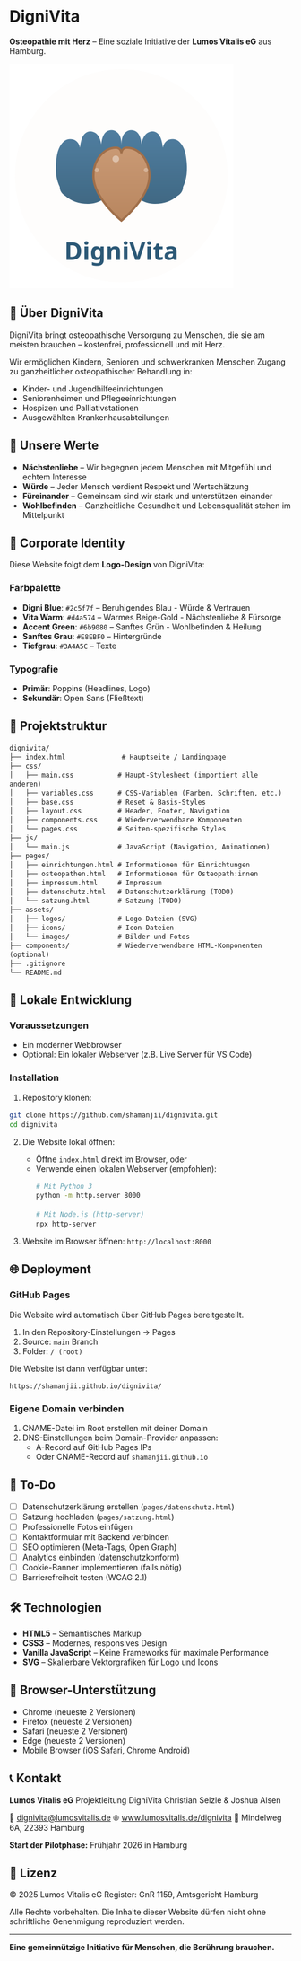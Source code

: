 # DigniVita

**Osteopathie mit Herz** – Eine soziale Initiative der **Lumos Vitalis eG** aus Hamburg.

![DigniVita Logo](assets/logos/dignivita-logo.svg)

## 📖 Über DigniVita

DigniVita bringt osteopathische Versorgung zu Menschen, die sie am meisten brauchen – kostenfrei, professionell und mit Herz.

Wir ermöglichen Kindern, Senioren und schwerkranken Menschen Zugang zu ganzheitlicher osteopathischer Behandlung in:
- Kinder- und Jugendhilfeeinrichtungen
- Seniorenheimen und Pflegeeinrichtungen
- Hospizen und Palliativstationen
- Ausgewählten Krankenhausabteilungen

## 🌟 Unsere Werte

- **Nächstenliebe** – Wir begegnen jedem Menschen mit Mitgefühl und echtem Interesse
- **Würde** – Jeder Mensch verdient Respekt und Wertschätzung
- **Füreinander** – Gemeinsam sind wir stark und unterstützen einander
- **Wohlbefinden** – Ganzheitliche Gesundheit und Lebensqualität stehen im Mittelpunkt

## 🎨 Corporate Identity

Diese Website folgt dem **Logo-Design** von DigniVita:

### Farbpalette
- **Digni Blue**: `#2c5f7f` – Beruhigendes Blau - Würde & Vertrauen
- **Vita Warm**: `#d4a574` – Warmes Beige-Gold - Nächstenliebe & Fürsorge
- **Accent Green**: `#6b9080` – Sanftes Grün - Wohlbefinden & Heilung
- **Sanftes Grau**: `#E8EBF0` – Hintergründe
- **Tiefgrau**: `#3A4A5C` – Texte

### Typografie
- **Primär**: Poppins (Headlines, Logo)
- **Sekundär**: Open Sans (Fließtext)

## 📁 Projektstruktur

```
dignivita/
├── index.html              # Hauptseite / Landingpage
├── css/
│   ├── main.css           # Haupt-Stylesheet (importiert alle anderen)
│   ├── variables.css      # CSS-Variablen (Farben, Schriften, etc.)
│   ├── base.css           # Reset & Basis-Styles
│   ├── layout.css         # Header, Footer, Navigation
│   ├── components.css     # Wiederverwendbare Komponenten
│   └── pages.css          # Seiten-spezifische Styles
├── js/
│   └── main.js            # JavaScript (Navigation, Animationen)
├── pages/
│   ├── einrichtungen.html # Informationen für Einrichtungen
│   ├── osteopathen.html   # Informationen für Osteopath:innen
│   ├── impressum.html     # Impressum
│   ├── datenschutz.html   # Datenschutzerklärung (TODO)
│   └── satzung.html       # Satzung (TODO)
├── assets/
│   ├── logos/             # Logo-Dateien (SVG)
│   ├── icons/             # Icon-Dateien
│   └── images/            # Bilder und Fotos
├── components/            # Wiederverwendbare HTML-Komponenten (optional)
├── .gitignore
└── README.md
```

## 🚀 Lokale Entwicklung

### Voraussetzungen
- Ein moderner Webbrowser
- Optional: Ein lokaler Webserver (z.B. Live Server für VS Code)

### Installation

1. Repository klonen:
```bash
git clone https://github.com/shamanjii/dignivita.git
cd dignivita
```

2. Die Website lokal öffnen:
   - Öffne `index.html` direkt im Browser, oder
   - Verwende einen lokalen Webserver (empfohlen):
     ```bash
     # Mit Python 3
     python -m http.server 8000

     # Mit Node.js (http-server)
     npx http-server
     ```

3. Website im Browser öffnen: `http://localhost:8000`

## 🌐 Deployment

### GitHub Pages

Die Website wird automatisch über GitHub Pages bereitgestellt.

1. In den Repository-Einstellungen → Pages
2. Source: `main` Branch
3. Folder: `/ (root)`

Die Website ist dann verfügbar unter:
```
https://shamanjii.github.io/dignivita/
```

### Eigene Domain verbinden

1. CNAME-Datei im Root erstellen mit deiner Domain
2. DNS-Einstellungen beim Domain-Provider anpassen:
   - A-Record auf GitHub Pages IPs
   - Oder CNAME-Record auf `shamanjii.github.io`

## 📝 To-Do

- [ ] Datenschutzerklärung erstellen (`pages/datenschutz.html`)
- [ ] Satzung hochladen (`pages/satzung.html`)
- [ ] Professionelle Fotos einfügen
- [ ] Kontaktformular mit Backend verbinden
- [ ] SEO optimieren (Meta-Tags, Open Graph)
- [ ] Analytics einbinden (datenschutzkonform)
- [ ] Cookie-Banner implementieren (falls nötig)
- [ ] Barrierefreiheit testen (WCAG 2.1)

## 🛠️ Technologien

- **HTML5** – Semantisches Markup
- **CSS3** – Modernes, responsives Design
- **Vanilla JavaScript** – Keine Frameworks für maximale Performance
- **SVG** – Skalierbare Vektorgrafiken für Logo und Icons

## 📱 Browser-Unterstützung

- Chrome (neueste 2 Versionen)
- Firefox (neueste 2 Versionen)
- Safari (neueste 2 Versionen)
- Edge (neueste 2 Versionen)
- Mobile Browser (iOS Safari, Chrome Android)

## 📞 Kontakt

**Lumos Vitalis eG**
Projektleitung DigniVita
Christian Selzle & Joshua Alsen

📧 dignivita@lumosvitalis.de
🌐 www.lumosvitalis.de/dignivita
📍 Mindelweg 6A, 22393 Hamburg

**Start der Pilotphase:** Frühjahr 2026 in Hamburg

## 📄 Lizenz

© 2025 Lumos Vitalis eG
Register: GnR 1159, Amtsgericht Hamburg

Alle Rechte vorbehalten. Die Inhalte dieser Website dürfen nicht ohne schriftliche Genehmigung reproduziert werden.

---

**Eine gemeinnützige Initiative für Menschen, die Berührung brauchen.**
